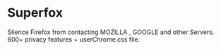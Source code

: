 # Superfox
Silence Firefox from contacting MOZILLA , GOOGLE and other Servers. 600+ privacy features + userChrome.css file.
